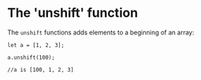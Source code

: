 # The 'unshift' function

The ```unshift``` functions adds elements to a beginning of an array:

```
let a = [1, 2, 3];

a.unshift(100);

//a is [100, 1, 2, 3]
```
